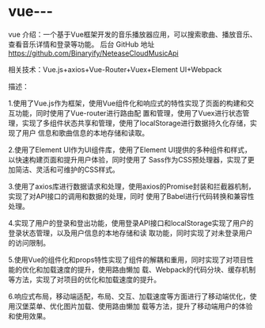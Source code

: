 # vue---
vue
介绍：一个基于Vue框架开发的音乐播放器应用，可以搜索歌曲、播放音乐、查看音乐详情和登录等功能。
后台 GitHub 地址
https://github.com/Binaryify/NeteaseCloudMusicApi

相关技术：Vue.js+axios+Vue-Router+Vuex+Element UI+Webpack

描述：

1.使用了Vue.js作为框架，使用Vue组件化和响应式的特性实现了页面的构建和交互功能，同时使用了Vue-router进行路由配
置和管理，使用了Vuex进行状态管理，实现了多组件状态共享和管理，使用了localStorage进行数据持久化存储，实现了用户
信息和歌曲信息的本地存储和读取。

2.使用了Element UI作为UI组件库，使用了Element UI提供的多种组件和样式，以快速构建页面和提升用户体验，同时使用了
Sass作为CSS预处理器，实现了更加简洁、灵活和可维护的CSS样式。

3.使用了axios库进行数据请求和处理，使用axios的Promise封装和拦截器机制，实现了对API接口的调用和数据的处理，同时
使用了Babel进行代码转换和兼容性处理。

4.实现了用户的登录和登出功能，使用登录API接口和localStorage实现了用户的登录状态管理，以及用户信息的本地存储和读
取功能，同时实现了对未登录用户的访问限制。

5.使用Vue的组件化和props特性实现了组件的解耦和重用，同时实现了对项目性能的优化和加载速度的提升，使用路由懒加
载、Webpack的代码分块、缓存机制等方法，实现了对项目的优化和加载速度的提升。

6.响应式布局，移动端适配，布局、交互、加载速度等方面进行了移动端优化，使用汉堡菜单、优化图片加载、使用路由懒加
载等方法，提升了移动端用户的体验和使用效果。
